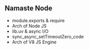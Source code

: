 ## Namaste Node

- module.exports & require
- Arch of Node JS
- lib.uv & async I/O
- sync_async_setTimeoutZero_code
- Arch of V8 JS Engine
